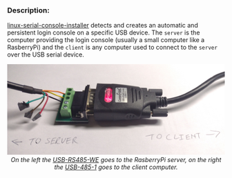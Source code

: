 ### Description:
[linux-serial-console-installer](https://github.com/jakeogh/linux-serial-console-installer) detects and creates an automatic and persistent login console on a specific USB device. The `server` is the computer providing the login console (usually a small computer like a RasberryPi) and the `client` is any computer used to connect to the `server` over the USB serial device.

<p align="center">
<img src="https://github.com/jakeogh/linux-serial-console-installer/raw/master/example.jpg" width="700">
<br>
<em>On the left the <a href="https://ftdichip.com/products/usb-rs485-we-1800-bt/">USB-RS485-WE</a> goes to the RasberryPi server, on the right the <a href="https://www.commfront.com/products/usb-to-2-wire-rs485-adapter-converter">USB-485-1</a> goes to the client computer.</em>
</p>

